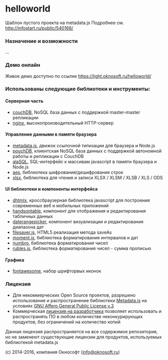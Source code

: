 # helloworld
Шаблон пустого проекта на metadata.js
Подробнее см. http://infostart.ru/public/540168/ 

### Назначение и возможности
...


### Демо онлайн
Живое демо доступно по ссылке https://light.oknosoft.ru/helloworld/

### Использованы следующие библиотеки и инструменты:
#### Серверная часть
- [couchDB](http://couchdb.apache.org/), NoSQL база данных с поддержкой master-master репликации
- [nginx](http://nginx.org/ru/), высокопроизводительный HTTP-сервер

#### Управление данными в памяти браузера
- [metadata.js](http://www.oknosoft.ru/metadata/), движок ссылочной типизации для браузера и Node.js
- [pouchDB](https://pouchdb.com/), клиентская NoSQL база данных с поддержкой автономной работы и репликации с CouchDB
- [alaSQL](https://github.com/agershun/alasql), SQL-интерфейс к массивам javascript в памяти браузера и Node.js
- [aes](http://www.movable-type.co.uk/scripts/aes.html), библиотека шифрования/дешифрования строк
- [xlsx](https://github.com/SheetJS/js-xlsx), библиотека для чтения и записи XLSX / XLSM / XLSB / XLS / ODS

#### UI библиотеки и компоненты интерфейса
- [dhtmlx](http://dhtmlx.com/), кроссбраузерная библиотека javascript для построения современных веб и мобильных приложений
- [handsontable](https://handsontable.com/), компонент для отображения и редактирования табличных данных
- [daterangepicker](http://www.daterangepicker.com/), компонент визуализации и редактирования диапазона дат
- [filesaver.js](https://github.com/eligrey/FileSaver.js), HTML5 реализация метода saveAs
- [moment.js](http://momentjs.com/), библиотека форматирования интервалов и дат
- [numbro](http://numbrojs.com/), библиотека форматирования чисел
- [rubles.js](http://meritt.github.io/rubles/), библиотека форматирования чисел - сумма прописью 


#### Графика
- [fontawesome](http://fontawesome.io/), набор шрифторвых иконок

### Лицензия
- Для некоммерческих Open Source проектов, разрешено использование и распространение библиотеки [Metadata.js](http://www.oknosoft.ru/metadata/) на условиях [GNU Affero General Public License v.3](http://www.gnu.org/licenses/agpl.html)
- Коммерческая [лицензия на разработчика](http://www.oknosoft.ru/programmi-oknosoft/metadata.html) позволяет использовать и распространять ПО в любом количестве неконкурирующих продуктов, без ограничений на количество копий

Данная лицензия распространяется на все содержимое репозитория, но не заменеют существующие лицензии для продуктов, используемых библиотекой metadata.js

(c) 2014-2016, компания Окнософт (info@oknosoft.ru)
